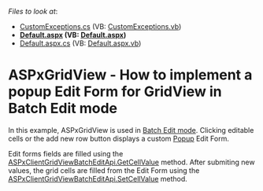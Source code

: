 <!-- default file list -->
*Files to look at*:

* [CustomExceptions.cs](./CS/App_Code/CustomExceptions.cs) (VB: [CustomExceptions.vb](./VB/App_Code/CustomExceptions.vb))
* **[Default.aspx](./CS/Default.aspx) (VB: [Default.aspx](./VB/Default.aspx))**
* [Default.aspx.cs](./CS/Default.aspx.cs) (VB: [Default.aspx.vb](./VB/Default.aspx.vb))
<!-- default file list end -->
# ASPxGridView - How to implement a popup Edit Form for GridView in Batch Edit mode


<p>In this example, ASPxGridView is used in <a href="https://documentation.devexpress.com/#AspNet/CustomDocument16443">Batch Edit mode</a>. Clicking editable cells or the add new row button displays a custom <a href="https://documentation.devexpress.com/#AspNet/CustomDocument3582">Popup</a> Edit Form.</p>
<p>Edit forms fields are filled using the <a href="https://documentation.devexpress.com/#AspNet/DevExpressWebScriptsASPxClientGridViewBatchEditApi_GetCellValuetopic">ASPxClientGridViewBatchEditApi.GetCellValue</a> method. After submiting new values, the grid cells are filled from the Edit Form using the <a href="https://documentation.devexpress.com/#AspNet/DevExpressWebScriptsASPxClientGridViewBatchEditApi_SetCellValuetopic">ASPxClientGridViewBatchEditApi.SetCellValue</a> method.</p>

<br/>


